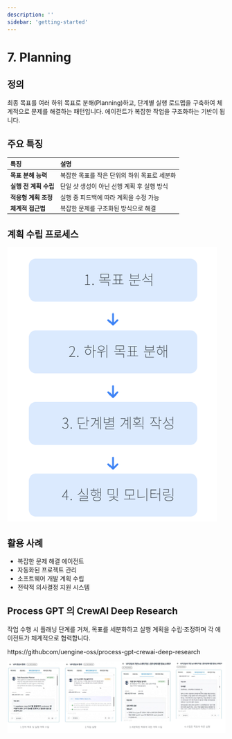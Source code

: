 ```yaml
---
description: ''
sidebar: 'getting-started'
---
```


# 7. Planning

## 정의
최종 목표를 여러 하위 목표로 분해(Planning)하고, 단계별 실행 로드맵을 구축하여 체계적으로 문제를 해결하는 패턴입니다. 에이전트가 복잡한 작업을 구조화하는 기반이 됩니다.

## 주요 특징
| 특징 | 설명 |
| :--- | :--- |
| **목표 분해 능력** | 복잡한 목표를 작은 단위의 하위 목표로 세분화 |
| **실행 전 계획 수립** | 단일 샷 생성이 아닌 선행 계획 후 실행 방식 |
| **적응형 계획 조정** | 실행 중 피드백에 따라 계획을 수정 가능 |
| **체계적 접근법** | 복잡한 문제를 구조화된 방식으로 해결 |

## 계획 수립 프로세스

![](../../../uengine-image/process-gpt/design-pattern/7-1.png)

## 활용 사례
- 복잡한 문제 해결 에이전트  
- 자동화된 프로젝트 관리  
- 소프트웨어 개발 계획 수립  
- 전략적 의사결정 지원 시스템  

## Process GPT 의 CrewAI Deep Research
작업 수행 시 플래닝 단계를 거쳐, 목표를 세분화하고 실행 계획을 수립·조정하며 각 에이전트가 체계적으로 협력합니다.

https://githubcom/uengine-oss/process-gpt-crewai-deep-research


![](../../../uengine-image/process-gpt/design-pattern/7-2.Planning2.png)

